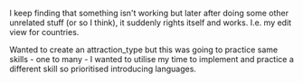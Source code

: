 I keep finding that something isn't working but later after doing some other unrelated stuff (or so I think), it suddenly rights itself and works. I.e. my edit view for countries.

Wanted to create an attraction_type but this was going to practice same skills - one to many - I wanted to utilise my time to implement and practice a different skill so prioritised introducing languages.
